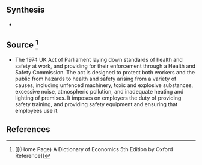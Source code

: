 ## Synthesis
- 
## Source [^1]
- The 1974 UK Act of Parliament laying down standards of health and safety at work, and providing for their enforcement through a Health and Safety Commission. The act is designed to protect both workers and the public from hazards to health and safety arising from a variety of causes, including unfenced machinery, toxic and explosive substances, excessive noise, atmospheric pollution, and inadequate heating and lighting of premises. It imposes on employers the duty of providing safety training, and providing safety equipment and ensuring that employees use it.
## References

[^1]: [[(Home Page) A Dictionary of Economics 5th Edition by Oxford Reference]]